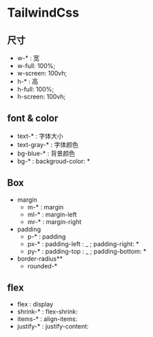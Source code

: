 # TailwindCss

## 尺寸

- w-\* : 宽
- w-full: 100%;
- w-screen: 100vh;
- h-\* : 高
- h-full: 100%;
- h-screen: 100vh;

## font & color

- text-\* : 字体大小
- text-gray-\* : 字体颜色
- bg-blue-\* : 背景颜色
- bg-\* : backgroud-color: \*

## Box

- margin
  - m-\* : margin
  - ml-\* : margin-left
  - mr-\* : margin-right
- padding
  - p-\* : padding
  - px-\* : padding-left : \_ ; padding-right: \*
  - py-\* : padding-top : \_ ; padding-bottom: \*
- border-radius\*\*
  - rounded-\*

## flex

- flex : display
- shrink-\* : flex-shrink:
- items-\* : align-items:
- justify-\* : justify-content:
